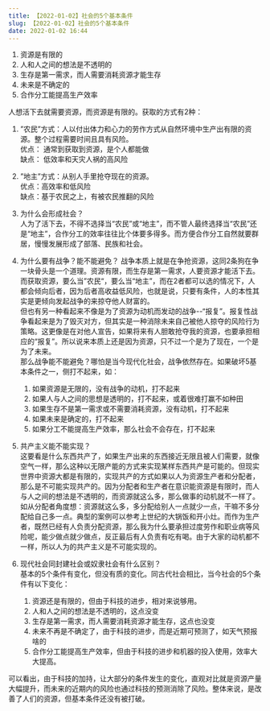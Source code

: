 ```yaml
---
title: 【2022-01-02】社会的5个基本条件
slug: 【2022-01-02】社会的5个基本条件
date: 2022-01-02 16:44
---
```


1. 资源是有限的
2. 人和人之间的想法是不透明的
3. 生存是第一需求，而人需要消耗资源才能生存
4. 未来是不确定的
5. 合作分工能提高生产效率

人想活下去就需要资源，而资源是有限的。获取的方式有2种：  
1. ”农民”方式：人以付出体力和心力的劳作方式从自然环境中生产出有限的资源。整个过程需要时间且具有风险。  
	优点： 通常到获取到资源，是个人都能做  
	缺点： 低效率和天灾人祸的高风险  

2. ”地主”方式：从别人手里抢夺现在的资源。  
	优点：高效率和低风险  
	缺点：基于农民之上，有被农民推翻的风险  

1. 为什么会形成社会？  
人为了活下去，不得不选择当“农民”或“地主”，而不管人最终选择当“农民”还是“地主”，合作分工的效率往往比个体要多得多。而方便合作分工自然就要群居，慢慢发展形成了部落、民族和社会。

2. 为什么要有战争？能不能避免？
  战争本质上就是在争抢资源，这同2条狗在争一块骨头是一个道理。资源有限，而生存是第一需求，人要资源才能活下去。而获取资源，要么当”农民“，要么当“地主”，而在2者都可以选的情况下，人都会倾向后者，因为后者高收益低风险，也就是说，只要有条件，人的本性其实是更倾向发起战争的来掠夺他人财富的。  
    但也有另一种看起来不像是为了资源为动机而发动的战争--“报复”。报复性战争看起来是为了毁灭对方，但其实是一种消除未来自己被他人掠夺的风险行为策略。这更像是在对他人宣告，如果将来有人胆敢抢夺我的资源，也要承担相应的“报复”。所以说来本质上还是因为资源，只不过一个是为了现在，一个是为了未来。  
  那么战争能不能避免？哪怕是当今现代化社会，战争依然存在。如果破坏5基本条件之一，侧打不起来，如：  
	1. 如果资源是无限的，没有战争的动机，打不起来
	2. 如果人与人之间的思想是透明的，打不起来，或着很难打赢不如种田
	3. 如果生存不是第一需求或不需要消耗资源，没有动机，打不起来
	4. 如果未来是确定的，打不起来
	5. 如果分工不能提高生产效率，那么社会不会存在，打不起来

3. 共产主义能不能实现？  
这要看是什么东西共产了，如果生产出来的东西接近无限且被人们需要，就像空气一样，那么这种以无限产能的方式来实现某样东西共产是可能的。但现实世界中资源大都是有限的，实现共产的方式如果以人为资源生产者和分配者，那么是不可能实现共产的。因为分配者和生产者在意识能资源是有限时，而人与人之间的想法是不透明的，而资源就这么多，那么做事的动机就不一样了。如从分配者角度想：资源就这么多，多分配给别人一点就少一点，干嘛不多分配给自己多一点。典型的案例可以参考上世纪的大锅饭和开小灶。而作为生产者，既然已经有人负责分配资源，那么我为什么要承担过度劳作和职业病等风险呢，能少做点就少做点，反正最后有人负责有吃有喝。由于大家的动机都不一样，所以人为的共产主义是不可能实现的。  

4. 现代社会同封建社会或奴隶社会有什么区别？  
  基本的5个条件有变化，但没有质的变化。同古代社会相比，当今社会的5个条件有以下变化：  
	1. 资源还是有限的，但由于科技的进步，相对来说够用。
	2. 人和人之间的想法是不透明的，这点没变
	3. 生存是第一需求，而人需要消耗资源才能生存，这点也没变
	4. 未来不再是不确定了，由于科技的进步，而是近期可预测了，如天气预报啥的
	5. 合作分工能提高生产效率，但由于科技的进步和机器的投入使用，效率大大提高。    
	
  可以看出，由于科技的加持，让大部分的条件发生的变化，直观对比就是资源产量大幅提升，而未来的近期内的风险也通过科技的预测消除了风险。整体来说，是改善了人们的资源，但基本条件还没有被打破。